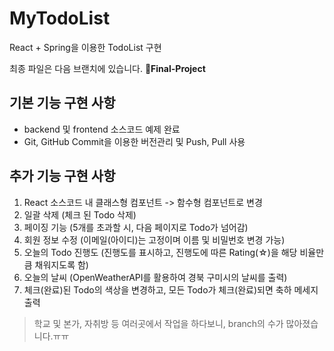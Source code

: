 # MyTodoList
React + Spring을 이용한 TodoList 구현

최종 파일은 다음 브랜치에 있습니다.
**🎊Final-Project**

## 기본 기능 구현 사항
- backend 및 frontend 소스코드 예제 완료
- Git, GitHub Commit을 이용한 버전관리 및 Push, Pull 사용

## 추가 기능 구현 사항 
1. React 소스코드 내 클래스형 컴포넌트 -> 함수형 컴포넌트로 변경
2. 일괄 삭제 (체크 된 Todo 삭제)
3. 페이징 기능 (5개를 초과할 시, 다음 페이지로 Todo가 넘어감)
4. 회원 정보 수정 (이메일(아이디)는 고정이며 이름 및 비밀번호 변경 가능)
5. 오늘의 Todo 진행도 (진행도를 표시하고, 진행도에 따른 Rating(☆)을 해당 비율만큼 채워지도록 함)
6. 오늘의 날씨 (OpenWeatherAPI를 활용하여 경북 구미시의 날씨를 출력)
7. 체크(완료)된 Todo의 색상을 변경하고, 모든 Todo가 체크(완료)되면 축하 메세지 출력


>학교 및 본가, 자취방 등 여러곳에서 작업을 하다보니, branch의 수가 많아졌습니다.ㅠㅠ
